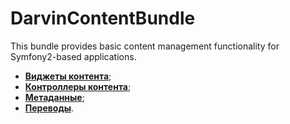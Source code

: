 # DarvinContentBundle
This bundle provides basic content management functionality for Symfony2-based applications.

- [**Виджеты контента**](Resources/doc/content_widgets.md);
- [**Контроллеры контента**](Resources/doc/content_controllers.md);
- [**Метаданные**](Resources/doc/metadata.md);
- [**Переводы**](Resources/doc/translations.md).
